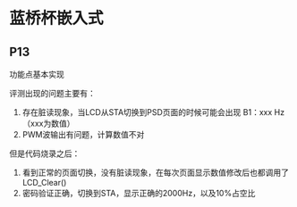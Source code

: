 # 蓝桥杯嵌入式
## P13
功能点基本实现

评测出现的问题主要有：
1. 存在脏读现象，当LCD从STA切换到PSD页面的时候可能会出现 B1：xxx Hz （xxx为数值）
2. PWM波输出有问题，计算数值不对

但是代码烧录之后：
1. 看到正常的页面切换，没有脏读现象，在每次页面显示数值修改后也都调用了LCD_Clear()
2. 密码验证正确，切换到STA，显示正确的2000Hz，以及10%占空比
